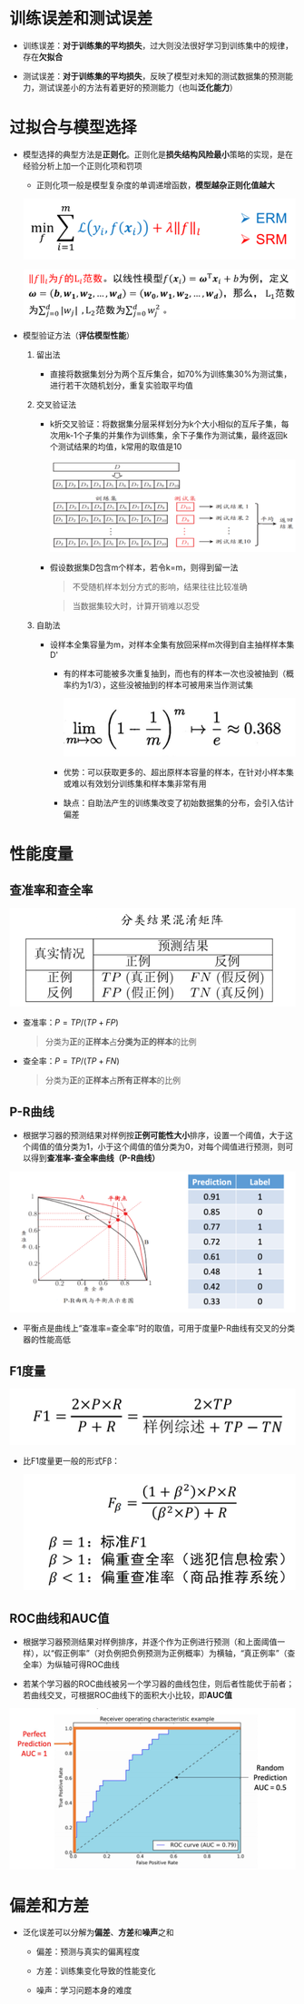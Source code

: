 # 训练误差和测试误差
* 训练误差：**对于训练集的平均损失**，过大则没法很好学习到训练集中的规律，存在**欠拟合**

* 测试误差：**对于训练集的平均损失**，反映了模型对未知的测试数据集的预测能力，测试误差小的方法有着更好的预测能力（也叫**泛化能力**）

# 过拟合与模型选择
* 模型选择的典型方法是**正则化**。正则化是**损失结构风险最小**策略的实现，是在经验分析上加一个正则化项和罚项
    * 正则化项一般是模型复杂度的单调递增函数，**模型越杂正则化值越大**

    ![Alt text](image-166.png)

    ![Alt text](image-170.png)   

* 模型验证方法（**评估模型性能**）
    1. 留出法
        * 直接将数据集划分为两个互斥集合，如70%为训练集30%为测试集，进行若干次随机划分，重复实验取平均值
        
    2. 交叉验证法
        * k折交叉验证：将数据集分层采样划分为k个大小相似的互斥子集，每次用k-1个子集的并集作为训练集，余下子集作为测试集，最终返回k个测试结果的均值，k常用的取值是10

            ![Alt text](image-171.png)

        * 假设数据集D包含m个样本，若令k=m，则得到留一法
            > 不受随机样本划分方式的影响，结果往往比较准确

            > 当数据集较大时，计算开销难以忍受
    
    3. 自助法
        * 设样本全集容量为m，对样本全集有放回采样m次得到自主抽样样本集D'

            * 有的样本可能被多次重复抽到，而也有的样本一次也没被抽到（概率约为1/3），这些没被抽到的样本可被用来当作测试集

                ![Alt text](image-172.png)

            * 优势：可以获取更多的、超出原样本容量的样本，在针对小样本集或难以有效划分训练集和样本集非常有用

            * 缺点：自助法产生的训练集改变了初始数据集的分布，会引入估计偏差

# 性能度量

## 查准率和查全率

![Alt text](image-90.png)

* 查准率：$P=TP/(TP+FP)$
    > 分类为**正**的**正样本**占**分类为正的样本**的比例

* 查全率：$P=TP/(TP+FN)$
    > 分类为**正**的**正样本**占**所有正样本**的比例

## P-R曲线
* 根据学习器的预测结果对样例按**正例可能性大小**排序，设置一个阈值，大于这个阈值的值分类为1，小于这个阈值的值分类为0，对每个阈值进行预测，则可以得到**查准率-查全率曲线（P-R曲线）**

![Alt text](image-211.png)

* 平衡点是曲线上“查准率=查全率”时的取值，可用于度量P-R曲线有交叉的分类器的性能高低

## F1度量

![Alt text](image-212.png)

* 比F1度量更一般的形式Fβ：

    ![Alt text](image-213.png)

## ROC曲线和AUC值
* 根据学习器预测结果对样例排序，并逐个作为正例进行预测（和上面阈值一样），以“假正例率”（对负例把负例预测为正例概率）为横轴，“真正例率”（查全率）为纵轴可得ROC曲线

* 若某个学习器的ROC曲线被另一个学习器的曲线包住，则后者性能优于前者；若曲线交叉，可根据ROC曲线下的面积大小比较，即**AUC值**

![Alt text](image-214.png)

# 偏差和方差
* 泛化误差可以分解为**偏差**、**方差**和**噪声**之和
    * 偏差：预测与真实的偏离程度
    
    * 方差：训练集变化导致的性能变化

    * 噪声：学习问题本身的难度
    